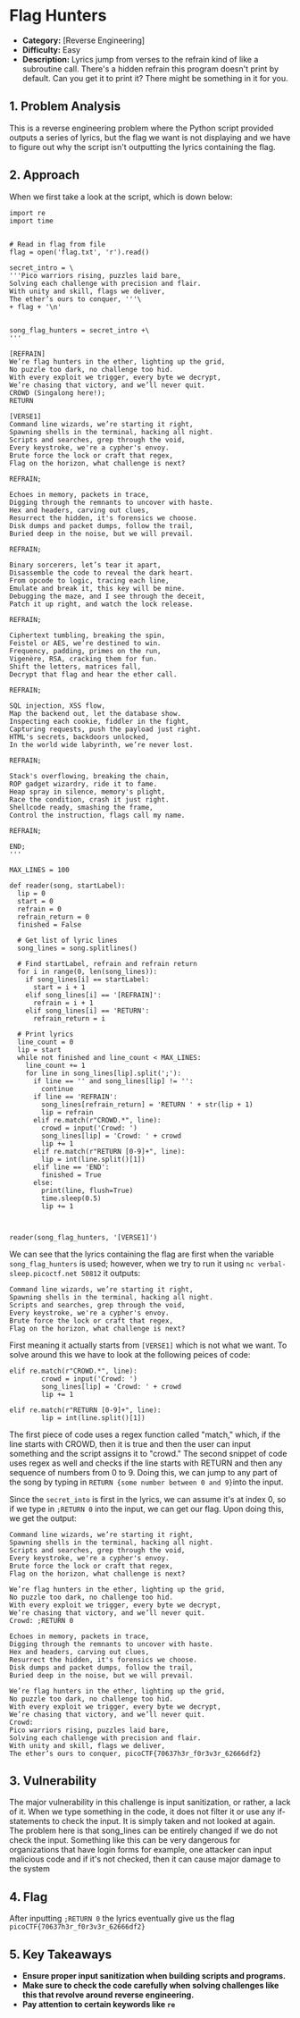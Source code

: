 # Flag Hunters

- **Category:** [Reverse Engineering]
- **Difficulty:** Easy
- **Description:** Lyrics jump from verses to the refrain kind of like a subroutine call. There's a hidden refrain this program doesn't print by default. Can you get it to print it? There might be something in it for you.

## 1. Problem Analysis

This is a reverse engineering problem where the Python script provided outputs a series of lyrics, but the flag we want is not displaying and we have to figure out why the script isn't outputting the lyrics containing the flag.

## 2. Approach

When we first take a look at the script, which is down below:

```
import re
import time


# Read in flag from file
flag = open('flag.txt', 'r').read()

secret_intro = \
'''Pico warriors rising, puzzles laid bare,
Solving each challenge with precision and flair.
With unity and skill, flags we deliver,
The ether’s ours to conquer, '''\
+ flag + '\n'


song_flag_hunters = secret_intro +\
'''

[REFRAIN]
We’re flag hunters in the ether, lighting up the grid,
No puzzle too dark, no challenge too hid.
With every exploit we trigger, every byte we decrypt,
We’re chasing that victory, and we’ll never quit.
CROWD (Singalong here!);
RETURN

[VERSE1]
Command line wizards, we’re starting it right,
Spawning shells in the terminal, hacking all night.
Scripts and searches, grep through the void,
Every keystroke, we're a cypher's envoy.
Brute force the lock or craft that regex,
Flag on the horizon, what challenge is next?

REFRAIN;

Echoes in memory, packets in trace,
Digging through the remnants to uncover with haste.
Hex and headers, carving out clues,
Resurrect the hidden, it's forensics we choose.
Disk dumps and packet dumps, follow the trail,
Buried deep in the noise, but we will prevail.

REFRAIN;

Binary sorcerers, let’s tear it apart,
Disassemble the code to reveal the dark heart.
From opcode to logic, tracing each line,
Emulate and break it, this key will be mine.
Debugging the maze, and I see through the deceit,
Patch it up right, and watch the lock release.

REFRAIN;

Ciphertext tumbling, breaking the spin,
Feistel or AES, we’re destined to win.
Frequency, padding, primes on the run,
Vigenère, RSA, cracking them for fun.
Shift the letters, matrices fall,
Decrypt that flag and hear the ether call.

REFRAIN;

SQL injection, XSS flow,
Map the backend out, let the database show.
Inspecting each cookie, fiddler in the fight,
Capturing requests, push the payload just right.
HTML's secrets, backdoors unlocked,
In the world wide labyrinth, we’re never lost.

REFRAIN;

Stack's overflowing, breaking the chain,
ROP gadget wizardry, ride it to fame.
Heap spray in silence, memory's plight,
Race the condition, crash it just right.
Shellcode ready, smashing the frame,
Control the instruction, flags call my name.

REFRAIN;

END;
'''

MAX_LINES = 100

def reader(song, startLabel):
  lip = 0
  start = 0
  refrain = 0
  refrain_return = 0
  finished = False

  # Get list of lyric lines
  song_lines = song.splitlines()

  # Find startLabel, refrain and refrain return
  for i in range(0, len(song_lines)):
    if song_lines[i] == startLabel:
      start = i + 1
    elif song_lines[i] == '[REFRAIN]':
      refrain = i + 1
    elif song_lines[i] == 'RETURN':
      refrain_return = i

  # Print lyrics
  line_count = 0
  lip = start
  while not finished and line_count < MAX_LINES:
    line_count += 1
    for line in song_lines[lip].split(';'):
      if line == '' and song_lines[lip] != '':
        continue
      if line == 'REFRAIN':
        song_lines[refrain_return] = 'RETURN ' + str(lip + 1)
        lip = refrain
      elif re.match(r"CROWD.*", line):
        crowd = input('Crowd: ')
        song_lines[lip] = 'Crowd: ' + crowd
        lip += 1
      elif re.match(r"RETURN [0-9]+", line):
        lip = int(line.split()[1])
      elif line == 'END':
        finished = True
      else:
        print(line, flush=True)
        time.sleep(0.5)
        lip += 1



reader(song_flag_hunters, '[VERSE1]')
```

We can see that the lyrics containing the flag are first when the variable `song_flag_hunters` is used; however, when we try to run it using `nc verbal-sleep.picoctf.net 50812` it outputs:

```
Command line wizards, we’re starting it right,
Spawning shells in the terminal, hacking all night.
Scripts and searches, grep through the void,
Every keystroke, we're a cypher's envoy.
Brute force the lock or craft that regex,
Flag on the horizon, what challenge is next?
```

First meaning it actually starts from `[VERSE1]` which is not what we want. To solve around this we have to look at the following peices of code:

```
elif re.match(r"CROWD.*", line):
        crowd = input('Crowd: ')
        song_lines[lip] = 'Crowd: ' + crowd
        lip += 1
```

```
elif re.match(r"RETURN [0-9]+", line):
        lip = int(line.split()[1])
```

The first piece of code uses a regex function called "match," which, if the line starts with CROWD, then it is true and then the user can input something and the script assigns it to "crowd." The second snippet of code uses regex as well and checks if the line starts with RETURN and then any sequence of numbers from 0 to 9. Doing this, we can jump to any part of the song by typing in `RETURN {some number between 0 and 9}`into the input.

Since the `secret_into` is first in the lyrics, we can assume it's at index 0, so if we type in `;RETURN 0` into the input, we can get our flag. Upon doing this, we get the output:

```
Command line wizards, we’re starting it right,
Spawning shells in the terminal, hacking all night.
Scripts and searches, grep through the void,
Every keystroke, we're a cypher's envoy.
Brute force the lock or craft that regex,
Flag on the horizon, what challenge is next?

We’re flag hunters in the ether, lighting up the grid,
No puzzle too dark, no challenge too hid.
With every exploit we trigger, every byte we decrypt,
We’re chasing that victory, and we’ll never quit.
Crowd: ;RETURN 0

Echoes in memory, packets in trace,
Digging through the remnants to uncover with haste.
Hex and headers, carving out clues,
Resurrect the hidden, it's forensics we choose.
Disk dumps and packet dumps, follow the trail,
Buried deep in the noise, but we will prevail.

We’re flag hunters in the ether, lighting up the grid,
No puzzle too dark, no challenge too hid.
With every exploit we trigger, every byte we decrypt,
We’re chasing that victory, and we’ll never quit.
Crowd:
Pico warriors rising, puzzles laid bare,
Solving each challenge with precision and flair.
With unity and skill, flags we deliver,
The ether’s ours to conquer, picoCTF{70637h3r_f0r3v3r_62666df2}
```

## 3. Vulnerability

The major vulnerability in this challenge is input sanitization, or rather, a lack of it. When we type something in the code, it does not filter it or use any if-statements to check the input. It is simply taken and not looked at again. The problem here is that song_lines can be entirely changed if we do not check the input. Something like this can be very dangerous for organizations that have login forms for example, one attacker can input malicious code and if it's not checked, then it can cause major damage to the system

## 4. Flag

After inputting `;RETURN 0` the lyrics eventually give us the flag `picoCTF{70637h3r_f0r3v3r_62666df2}`

## 5. Key Takeaways

- **Ensure proper input sanitization when building scripts and programs.**
- **Make sure to check the code carefully when solving challenges like this that revolve around reverse engineering.**
- **Pay attention to certain keywords like `re`**
